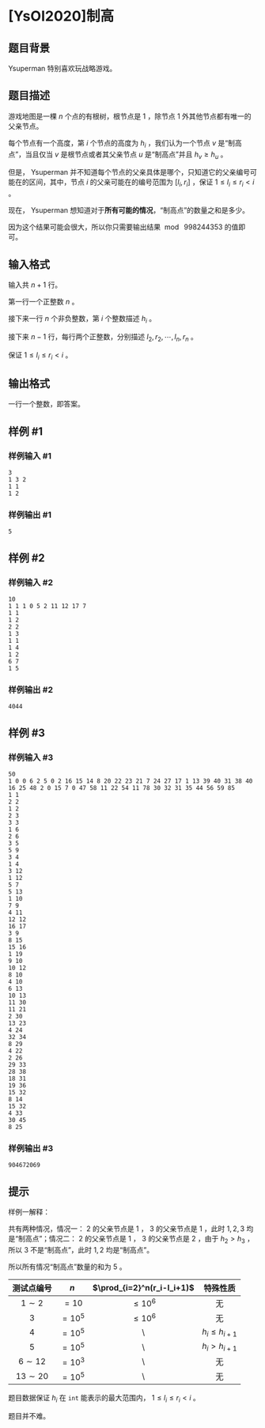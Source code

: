# [YsOI2020]制高

## 题目背景

Ysuperman 特别喜欢玩战略游戏。

## 题目描述

游戏地图是一棵 $n$ 个点的有根树，根节点是 $1$ ，除节点 $1$ 外其他节点都有唯一的父亲节点。

每个节点有一个高度，第 $i$ 个节点的高度为 $h_i$ ，我们认为一个节点 $v$ 是“制高点”，当且仅当 $v$ 是根节点或者其父亲节点 $u$ 是“制高点”并且 $h_v\ge h_u$ 。

但是， Ysuperman 并不知道每个节点的父亲具体是哪个，只知道它的父亲编号可能在的区间，其中，节点 $i$ 的父亲可能在的编号范围为 $[l_i,r_i]$ ，保证 $1\le l_i\le r_i<i$ 。

现在， Ysuperman 想知道对于**所有可能的情况**，“制高点”的数量之和是多少。

因为这个结果可能会很大，所以你只需要输出结果 $\bmod \ {998244353}$ 的值即可。

## 输入格式

输入共 $n+1$ 行。

第一行一个正整数 $n$ 。

接下来一行 $n$ 个非负整数，第 $i$ 个整数描述 $h_i$ 。

接下来 $n-1$ 行，每行两个正整数，分别描述 $l_2,r_2,\cdots,l_n,r_n$ 。

保证 $1\le l_i\le r_i<i$ 。

## 输出格式

一行一个整数，即答案。

## 样例 #1

### 样例输入 #1
```
3
1 3 2
1 1
1 2
```

### 样例输出 #1

```
5
```

## 样例 #2

### 样例输入 #2
```
10
1 1 1 0 5 2 11 12 17 7
1 1
1 2
2 2
1 3
1 1
1 4
1 2
6 7
1 5
```

### 样例输出 #2

```
4044
```

## 样例 #3

### 样例输入 #3
```
50
1 0 0 6 2 5 0 2 16 15 14 8 20 22 23 21 7 24 27 17 1 13 39 40 31 38 40 16 25 48 2 0 15 7 0 47 58 11 22 54 11 78 30 32 31 35 44 56 59 85
1 1
2 2
1 2
2 3
3 3
1 6
2 6
3 5
5 9
3 4
1 4
3 12
1 12
5 7
5 13
1 10
7 9
4 11
12 12
16 17
3 9
8 15
15 16
1 19
9 10
10 12
8 10
4 10
6 13
10 13
11 30
11 21
2 30
13 23
4 24
32 34
8 29
4 22
2 26
29 33
28 38
18 31
19 36
15 32
8 14
15 32
4 33
30 45
8 25
```

### 样例输出 #3

```
904672069
```

## 提示

样例一解释：

共有两种情况，情况一： $2$ 的父亲节点是 $1$ ， $3$ 的父亲节点是 $1$ ，此时 $1,2,3$ 均是“制高点”；情况二： $2$ 的父亲节点是 $1$ ， $3$ 的父亲节点是 $2$ ，由于 $h_2>h_3$ ，所以 $3$ 不是“制高点”，此时 $1,2$ 均是“制高点”。

所以所有情况“制高点”数量的和为 $5$ 。

| $\text{测试点编号}$ |   $n$    | $\prod_{i=2}^n(r_i-l_i+1)$ | $\text{特殊性质}$ |
| :-----------------: | :------: | :------------------------: | :---------------: |
|      $1\sim 2$      |  $=10$   |         $\le 10^6$         |    $\text{无}$    |
|         $3$         | $= 10^5$ |         $\le 10^6$         |    $\text{无}$    |
|         $4$         | $= 10^5$ |             \\             | $h_i\le h_{i+1}$  |
|         $5$         | $= 10^5$ |             \\             |   $h_i>h_{i+1}$   |
|     $6\sim 12$      | $= 10^3$ |             \\             |    $\text{无}$    |
|     $13\sim 20$     | $=10^5$  |             \\             |    $\text{无}$    |

题目数据保证 $h_i$ 在 `int` 能表示的最大范围内， $1\le l_i\le r_i<i$ 。

题目并不难。
